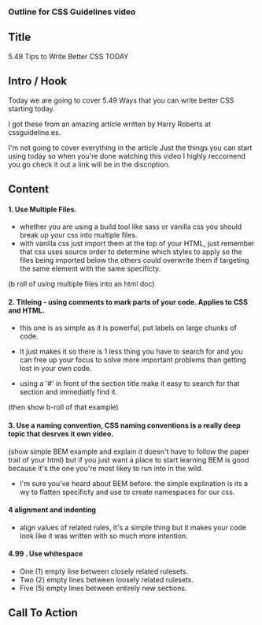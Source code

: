 ### Outline for CSS Guidelines video

## Title
5.49 Tips to Write Better CSS TODAY
## Intro / Hook

Today we are going to cover 5.49 Ways that you can write better CSS starting today.

I got these from an amazing article written by Harry Roberts at cssguideline.es. 

I'm not going to cover everything in the article Just the things you can start using today so when you're done watching this video I highly reccomend you go check it out a link will be in the discription.

## Content
 #### 1. Use Multiple Files.
 - whether you are using a build tool like sass or vanilla css you should break up your css into multiple files.
 - with vanilla css just import them at the top of your HTML, just remember that css uses source order to determine which styles to apply so the files being imported  below the others could overwrite them if targeting the same element with the same specificty.

 (b roll of using multiple files into an html doc)

 #### 2. Titleing - using comments to mark parts of your code. Applies to CSS and HTML. 

 - this one is as simple as it is powerful, put labels on large chunks of code.

 - It just makes it so there is 1 less thing you have to search for and you can free up your focus to solve more important problems than getting lost in your own code.

 - using a '#' in front of the section title make it easy to search for that section and immediatly find it.
 
 (then show b-roll of that example)

 #### 3. Use a naming convention, CSS naming conventions is a really deep topic that desrves it own video.
 (show simple BEM example and explain it doesn't have to follow the paper trail of your html) but if you just want a place to start learning BEM is good because it's the one you're most likey to run into in the wild.

 - I'm sure you've heard about BEM before. the simple explination is its a wy to flatten specificty and use to create namespaces for our css.


 #### 4 alignment and indenting
  - align values of related rules, it's a simple thing but it makes your code look like it was written with so much more intention.

 #### 4.99 . Use whitespace
  - One (1) empty line between closely related rulesets.
  - Two (2) empty lines between loosely related rulesets.
  - Five (5) empty lines between entirely new sections.

## Call To Action